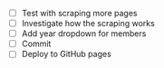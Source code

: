 - [ ] Test with scraping more pages
- [ ] Investigate how the scraping works
- [ ] Add year dropdown for members
- [ ] Commit
- [ ] Deploy to GitHub pages
